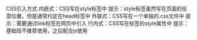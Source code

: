 CSS引入方式
    内嵌式：CSS写在style标签中
        提示：style标签虽然写在页面的任意位置，但是通常约定在head标签中
    外联式：CSS写在一个单独的.css文件中
        提示：需要通过link标签在网页中引入
    行内式：CSS写在标签的style属性中
        提示：基础班不推荐使用，之后配合js使用